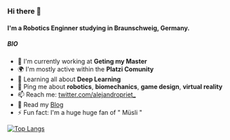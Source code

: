 ### Hi there 👋

#### I'm a Robotics Enginner studying in Braunschweig, Germany.

##### BIO

- 🏢 I'm currently working at **Geting my Master**
- 🌍 I'm mostly active within the **Platzi Comunity**
- 🌱 Learning all about **Deep Learning**
- 💬 Ping me about **robotics**, **biomechanics**, **game design**, **virtual reality**
- 📫 Reach me: [twitter.com/alejandropriet_](https://twitter.com/alejandropriet_)
- :scroll: Read my [Blog](https://alejandroprieto.tech)
- ⚡️ Fun fact: I'm a huge huge fan of " Müsli "



[![Top Langs](https://github-readme-stats.vercel.app/api/top-langs/?username=alejandro-priet&layout=compact)](https://github.com/alejandro-priet)


